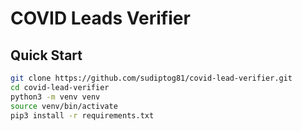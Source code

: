 # COVID Leads Verifier

## Quick Start

```bash
git clone https://github.com/sudiptog81/covid-lead-verifier.git
cd covid-lead-verifier
python3 -m venv venv
source venv/bin/activate
pip3 install -r requirements.txt
```
